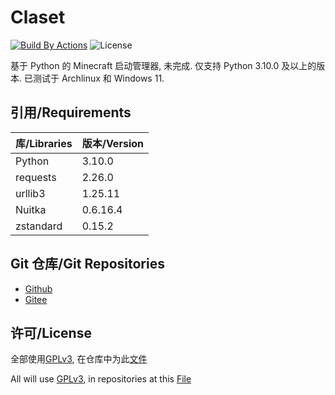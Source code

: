 # Claset

[![Build By Actions](https://github.com/Puqns67/Claset/actions/workflows/AutoBuild.yaml/badge.svg)](https://github.com/Puqns67/Claset/actions/workflows/AutoBuild.yaml) ![License](https://img.shields.io/github/license/Puqns67/Claset?label=License)

基于 Python 的 Minecraft 启动管理器, 未完成.
仅支持 Python 3.10.0 及以上的版本.
已测试于 Archlinux 和 Windows 11.

## 引用/Requirements

| 库/Libraries | 版本/Version |
|--------------|-------------|
|Python        |3.10.0       |
|requests      |2.26.0       |
|urllib3       |1.25.11      |
|Nuitka        |0.6.16.4     |
|zstandard     |0.15.2       |

## Git 仓库/Git Repositories

* [Github](https://github.com/Puqns67/Claset)
* [Gitee](https://gitee.com/puqns67/Claset)

## 许可/License

全部使用[GPLv3](https://www.gnu.org/licenses/gpl-3.0.txt), 在仓库中为此[文件](./LICENSE)

All will use [GPLv3](https://www.gnu.org/licenses/gpl-3.0.txt), in repositories at this [File](./LICENSE)
